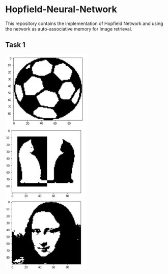 # Hopfield-Neural-Network
This repository contains the implementation of Hopfield Network and using the network as auto-associative memory for Image retrieval.

## Task 1

![](Images/Part_1/Ball.png)  ![](Images/Part_1/Cat.png)  ![](Images/Part_1/Mona.png)
  

